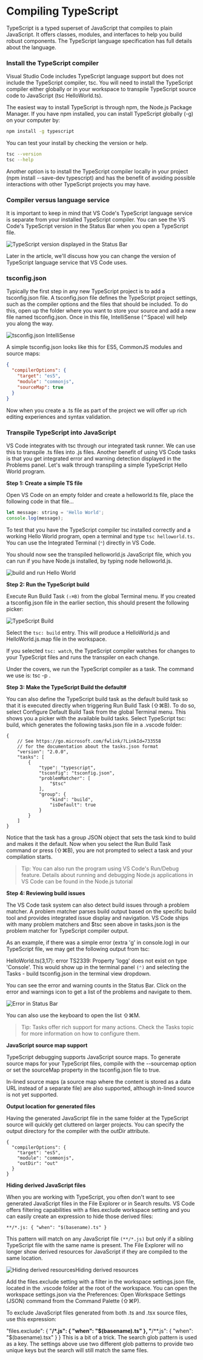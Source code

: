 # Compiling TypeScript

TypeScript is a typed superset of JavaScript that compiles to plain JavaScript. It offers classes, modules, and interfaces to help you build robust components. The TypeScript language specification has full details about the language.

### Install the TypeScript compiler
Visual Studio Code includes TypeScript language support but does not include the TypeScript compiler, tsc. You will need to install the TypeScript compiler either globally or in your workspace to transpile TypeScript source code to JavaScript (tsc HelloWorld.ts).

The easiest way to install TypeScript is through npm, the Node.js Package Manager. If you have npm installed, you can install TypeScript globally (-g) on your computer by:

```bash 
npm install -g typescript
```

You can test your install by checking the version or help.

```bash
tsc --version
tsc --help
```
Another option is to install the TypeScript compiler locally in your project (npm install --save-dev typescript) and has the benefit of avoiding possible interactions with other TypeScript projects you may have.

### Compiler versus language service

It is important to keep in mind that VS Code's TypeScript language service is separate from your installed TypeScript compiler. You can see the VS Code's TypeScript version in the Status Bar when you open a TypeScript file.

![TypeScript version displayed in the Status Bar](./resources/typescript-1.png)

Later in the article, we'll discuss how you can change the version of TypeScript language service that VS Code uses.

### tsconfig.json
Typically the first step in any new TypeScript project is to add a tsconfig.json file. A tsconfig.json file defines the TypeScript project settings, such as the compiler options and the files that should be included. To do this, open up the folder where you want to store your source and add a new file named tsconfig.json. Once in this file, IntelliSense (⌃Space) will help you along the way.

![tsconfig.json IntelliSense](./resources/typescript-2.png)

A simple tsconfig.json looks like this for ES5, CommonJS modules and source maps:

```json
{
  "compilerOptions": {
    "target": "es5",
    "module": "commonjs",
    "sourceMap": true
  }
}
```

Now when you create a .ts file as part of the project we will offer up rich editing experiences and syntax validation.

### Transpile TypeScript into JavaScript

VS Code integrates with tsc through our integrated task runner. We can use this to transpile .ts files into .js files. Another benefit of using VS Code tasks is that you get integrated error and warning detection displayed in the Problems panel. Let's walk through transpiling a simple TypeScript Hello World program.

**Step 1: Create a simple TS file**

Open VS Code on an empty folder and create a helloworld.ts file, place the following code in that file...

```js
let message: string = 'Hello World';
console.log(message);
```

To test that you have the TypeScript compiler tsc installed correctly and a working Hello World program, open a terminal and type 
`tsc helloworld.ts.` You can use the Integrated Terminal (`⌃`) directly in VS Code.

You should now see the transpiled helloworld.js JavaScript file, which you can run if you have Node.js installed, by typing node helloworld.js.

![build and run Hello World](./resources/typescript-3.png)

**Step 2: Run the TypeScript build**

Execute Run Build Task `(⇧⌘B)` from the global Terminal menu. If you created a tsconfig.json file in the earlier section, this should present the following picker:

![TypeScript Build](./resources/typescript-4.png)

Select the `tsc: build` entry. This will produce a HelloWorld.js and HelloWorld.js.map file in the workspace.

If you selected `tsc: watch`, the TypeScript compiler watches for changes to your TypeScript files and runs the transpiler on each change.

Under the covers, we run the TypeScript compiler as a task. The command we use is: tsc -p .

**Step 3: Make the TypeScript Build the default#**

You can also define the TypeScript build task as the default build task so that it is executed directly when triggering Run Build Task (⇧⌘B). To do so, select Configure Default Build Task from the global Terminal menu. This shows you a picker with the available build tasks. Select TypeScript tsc: build, which generates the following tasks.json file in a .vscode folder:

```
{
    // See https://go.microsoft.com/fwlink/?LinkId=733558
    // for the documentation about the tasks.json format
    "version": "2.0.0",
    "tasks": [
        {
            "type": "typescript",
            "tsconfig": "tsconfig.json",
            "problemMatcher": [
                "$tsc"
            ],
            "group": {
                "kind": "build",
                "isDefault": true
            }
        }
    ]
}
```
Notice that the task has a group JSON object that sets the task kind to build and makes it the default. Now when you select the Run Build Task command or press (⇧⌘B), you are not prompted to select a task and your compilation starts.

> Tip: You can also run the program using VS Code's Run/Debug feature. Details about running and debugging Node.js applications in VS Code can be found in the Node.js tutorial

**Step 4: Reviewing build issues**

The VS Code task system can also detect build issues through a problem matcher. A problem matcher parses build output based on the specific build tool and provides integrated issue display and navigation. VS Code ships with many problem matchers and $tsc seen above in tasks.json is the problem matcher for TypeScript compiler output.

As an example, if there was a simple error (extra 'g' in console.log) in our TypeScript file, we may get the following output from tsc:

HelloWorld.ts(3,17): error TS2339: Property 'logg' does not exist on type 'Console'.
This would show up in the terminal panel `(⌃)` and selecting the Tasks - build tsconfig.json in the terminal view dropdown.

You can see the error and warning counts in the Status Bar. Click on the error and warnings icon to get a list of the problems and navigate to them.

![Error in Status Bar](./resources/typescript-5.png)

You can also use the keyboard to open the list ⇧⌘M.

>Tip: Tasks offer rich support for many actions. Check the Tasks topic for more information on how to configure them.

**JavaScript source map support**

TypeScript debugging supports JavaScript source maps. To generate source maps for your TypeScript files, compile with the --sourcemap option or set the sourceMap property in the tsconfig.json file to true.

In-lined source maps (a source map where the content is stored as a data URL instead of a separate file) are also supported, although in-lined source is not yet supported.

**Output location for generated files**

Having the generated JavaScript file in the same folder at the TypeScript source will quickly get cluttered on larger projects. You can specify the output directory for the compiler with the outDir attribute.

```jspn
{
  "compilerOptions": {
    "target": "es5",
    "module": "commonjs",
    "outDir": "out"
  }
}
```
**Hiding derived JavaScript files**

When you are working with TypeScript, you often don't want to see generated JavaScript files in the File Explorer or in Search results. VS Code offers filtering capabilities with a files.exclude workspace setting and you can easily create an expression to hide those derived files:

`**/*.js: { "when": "$(basename).ts" }`

This pattern will match on any JavaScript file `(**/*.js)` but only if a sibling TypeScript file with the same name is present. The File Explorer will no longer show derived resources for JavaScript if they are compiled to the same location.

![Hiding derived resourcesHiding derived resources](./resources/typescript-6.png)

Add the files.exclude setting with a filter in the workspace settings.json file, located in the .vscode folder at the root of the workspace. You can open the workspace settings.json via the Preferences: Open Workspace Settings (JSON) command from the Command Palette (⇧⌘P).

To exclude JavaScript files generated from both .ts and .tsx source files, use this expression:

"files.exclude": {
    "**/*.js": { "when": "$(basename).ts" },
    "**/**.js": { "when": "$(basename).tsx" }
}
This is a bit of a trick. The search glob pattern is used as a key. The settings above use two different glob patterns to provide two unique keys but the search will still match the same files.


